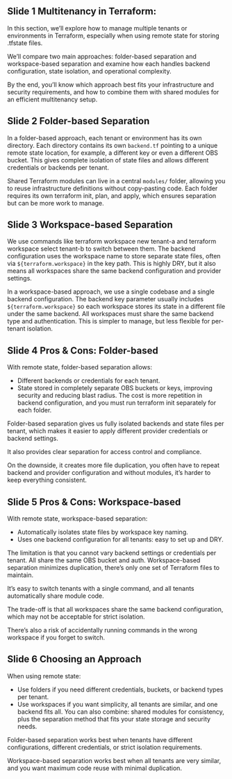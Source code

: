 ## Slide 1  Multitenancy in Terraform:
In this section, we’ll explore how to manage multiple tenants or environments in Terraform, especially when using remote state for storing .tfstate files.

We’ll compare two main approaches: folder-based separation and workspace-based separation and examine how each handles backend configuration, state isolation, and operational complexity.

By the end, you’ll know which approach best fits your infrastructure and security requirements, and how to combine them with shared modules for an efficient multitenancy setup.

## Slide 2 Folder-based Separation
In a folder-based approach, each tenant or environment has its own directory.
Each directory contains its own `backend.tf` pointing to a unique remote state location, for example, a different key or even a different OBS bucket.
This gives complete isolation of state files and allows different credentials or backends per tenant.

Shared Terraform modules can live in a central `modules/` folder, allowing you to reuse infrastructure definitions without copy-pasting code.
Each folder requires its own terraform init, plan, and apply, which ensures separation but can be more work to manage.

## Slide 3 Workspace-based Separation
We use commands like terraform workspace new tenant-a and terraform workspace select tenant-b to switch between them.
The backend configuration uses the workspace name to store separate state files, often via `${terraform.workspace}` in the key path.
This is highly DRY, but it also means all workspaces share the same backend configuration and provider settings.

In a workspace-based approach, we use a single codebase and a single backend configuration.
The backend key parameter usually includes `${terraform.workspace}` so each workspace stores its state in a different file under the same backend.
All workspaces must share the same backend type and authentication. This is simpler to manage, but less flexible for per-tenant isolation.

## Slide 4 Pros & Cons: Folder-based
With remote state, folder-based separation allows:
 * Different backends or credentials for each tenant.
 * State stored in completely separate OBS buckets or keys, improving security and reducing blast radius.
The cost is more repetition in backend configuration, and you must run terraform init separately for each folder.

Folder-based separation gives us fully isolated backends and state files per tenant, which makes it easier to apply different provider credentials or backend settings.

It also provides clear separation for access control and compliance.

On the downside, it creates more file duplication, you often have to repeat backend and provider configuration and without modules, it’s harder to keep everything consistent.

## Slide 5 Pros & Cons: Workspace-based
With remote state, workspace-based separation:
 * Automatically isolates state files by workspace key naming.
 * Uses one backend configuration for all tenants: easy to set up and DRY.

The limitation is that you cannot vary backend settings or credentials per tenant. All share the same OBS bucket and auth.
Workspace-based separation minimizes duplication, there’s only one set of Terraform files to maintain.

It’s easy to switch tenants with a single command, and all tenants automatically share module code.

The trade-off is that all workspaces share the same backend configuration, which may not be acceptable for strict isolation.

There’s also a risk of accidentally running commands in the wrong workspace if you forget to switch.

## Slide 6 Choosing an Approach
When using remote state:
 * Use folders if you need different credentials, buckets, or backend types per tenant.
 * Use workspaces if you want simplicity, all tenants are similar, and one backend fits all.
You can also combine: shared modules for consistency, plus the separation method that fits your state storage and security needs.

Folder-based separation works best when tenants have different configurations, different credentials, or strict isolation requirements.

Workspace-based separation works best when all tenants are very similar, and you want maximum code reuse with minimal duplication.
